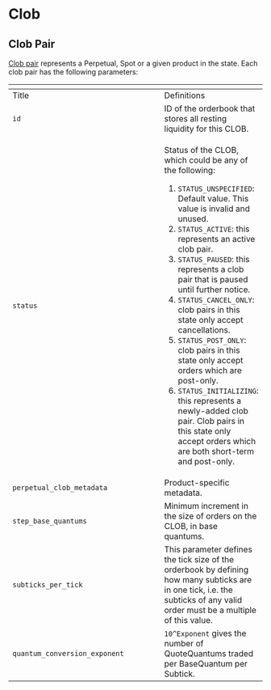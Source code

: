 # Clob

## Clob Pair

[Clob pair](https://github.com/dydxopsdao/networks/blob/fd7ee6e63e7e4b3ffab4fe600ac7cdb77c28d88d/dydx-mainnet-1/genesis.json#L618-L949) represents a Perpetual, Spot or a given product in the state. Each clob pair has the following parameters:

<table data-header-hidden><thead><tr><th width="318"></th><th></th></tr></thead><tbody><tr><td>Title</td><td>Definitions</td></tr><tr><td><code>id</code></td><td>ID of the orderbook that stores all resting liquidity for this CLOB.</td></tr><tr><td><code>status</code></td><td><p>Status of the CLOB, which could be any of the following:</p><ol><li><code>STATUS_UNSPECIFIED</code>: Default value. This value is invalid and unused.</li><li><code>STATUS_ACTIVE</code>: this represents an active clob pair.</li><li><code>STATUS_PAUSED</code>: this represents a clob pair that is paused until further notice.</li><li><code>STATUS_CANCEL_ONLY</code>: clob pairs in this state only accept cancellations.</li><li><code>STATUS_POST_ONLY</code>: clob pairs in this state only accept orders which are post-only.</li><li><code>STATUS_INITIALIZING</code>: this represents a newly-added clob pair. Clob pairs in this state only accept orders which are both short-term and post-only.</li></ol></td></tr><tr><td><code>perpetual_clob_metadata</code></td><td>Product-specific metadata.</td></tr><tr><td><code>step_base_quantums</code></td><td>Minimum increment in the size of orders on the CLOB, in base quantums.</td></tr><tr><td><code>subticks_per_tick</code></td><td>This parameter defines the tick size of the orderbook by defining how many subticks are in one tick, i.e. the subticks of any valid order must be a multiple of this value. </td></tr><tr><td><code>quantum_conversion_exponent</code></td><td><code>10^Exponent</code> gives the number of QuoteQuantums traded per BaseQuantum per Subtick.</td></tr></tbody></table>
